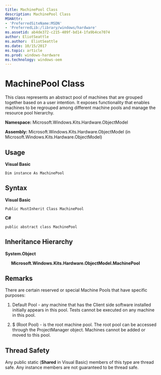 ```yaml
---
title: MachinePool Class
description: MachinePool Class
MSHAttr:
- 'PreferredSiteName:MSDN'
- 'PreferredLib:/library/windows/hardware'
ms.assetid: ab4de372-c215-409f-bd14-1fa9b4ce7074
author: EliotSeattle
ms.author:  EliotSeattle
ms.date: 10/15/2017
ms.topic: article
ms.prod: windows-hardware
ms.technology: windows-oem
---
```


# MachinePool Class


This class represents an abstract pool of machines that are grouped together based on a user intention. It exposes functionality that enables machines to be regrouped among different machine pools and manage the resource pool hierarchy.

**Namespace:** Microsoft.Windows.Kits.Hardware.ObjectModel

**Assembly:** Microsoft.Windows.Kits.Hardware.ObjectModel (in Microsoft.Windows.Kits.Hardware.ObjectModel)

## <span id="Usage"></span><span id="usage"></span><span id="USAGE"></span>Usage


**Visual Basic**

`Dim instance As MachinePool`

## <span id="Syntax"></span><span id="syntax"></span><span id="SYNTAX"></span>Syntax


**Visual Basic**

`Public MustInherit Class MachinePool`

**C#**

`public abstract class MachinePool`

## <span id="Inheritance_Hierarchy"></span><span id="inheritance_hierarchy"></span><span id="INHERITANCE_HIERARCHY"></span>Inheritance Hierarchy


**System.Object**

     **Microsoft.Windows.Kits.Hardware.ObjectModel.MachinePool**

## <span id="Remarks"></span><span id="remarks"></span><span id="REMARKS"></span>Remarks


There are certain reserved or special Machine Pools that have specific purposes:

1.  Default Pool - any machine that has the Client side software installed initially appears in this pool. Tests cannot be executed on any machine in this pool.

2.  $ (Root Pool) - is the root machine pool. The root pool can be accessed through the ProjectManager object. Machines cannot be added or moved to this pool.

## <span id="Thread_Safety"></span><span id="thread_safety"></span><span id="THREAD_SAFETY"></span>Thread Safety


Any public static (**Shared** in Visual Basic) members of this type are thread safe. Any instance members are not guaranteed to be thread safe.

 

 






